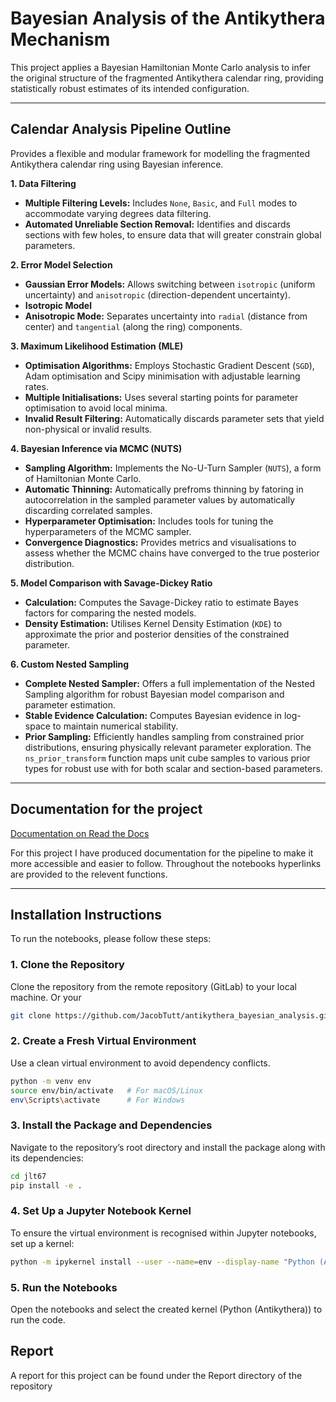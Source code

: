 # Bayesian Analysis of the Antikythera Mechanism

This project applies a Bayesian Hamiltonian Monte Carlo analysis to infer the original structure of the fragmented Antikythera calendar ring, providing statistically robust estimates of its intended configuration.

---

## Calendar Analysis Pipeline Outline

Provides a flexible and modular framework for modelling the fragmented Antikythera calendar ring using Bayesian inference.

**1. Data Filtering**

* **Multiple Filtering Levels:** Includes `None`, `Basic`, and `Full` modes to accommodate varying degrees data filtering.
* **Automated Unreliable Section Removal:** Identifies and discards sections with few holes, to ensure data that will greater constrain global parameters.

**2. Error Model Selection**

* **Gaussian Error Models:** Allows switching between `isotropic` (uniform uncertainty) and `anisotropic` (direction-dependent uncertainty).
* **Isotropic Model**
* **Anisotropic Mode:** Separates uncertainty into `radial` (distance from center) and `tangential` (along the ring) components.


**3. Maximum Likelihood Estimation (MLE)**

* **Optimisation Algorithms:** Employs Stochastic Gradient Descent (`SGD`), Adam optimisation and Scipy minimisation with adjustable learning rates.
* **Multiple Initialisations:** Uses several starting points for parameter optimisation to avoid local minima.
* **Invalid Result Filtering:** Automatically discards parameter sets that yield non-physical or invalid results.

**4. Bayesian Inference via MCMC (NUTS)**

* **Sampling Algorithm:** Implements the No-U-Turn Sampler (`NUTS`), a form of Hamiltonian Monte Carlo.
* **Automatic Thinning:** Automatically prefroms thinning by fatoring in autocorrelation in the sampled parameter values by automatically discarding correlated samples.
* **Hyperparameter Optimisation:** Includes tools for tuning the hyperparameters of the MCMC sampler.
* **Convergence Diagnostics:** Provides metrics and visualisations to assess whether the MCMC chains have converged to the true posterior distribution.

**5. Model Comparison with Savage-Dickey Ratio**

* **Calculation:** Computes the Savage-Dickey ratio to estimate Bayes factors for comparing the nested models.
* **Density Estimation:** Utilises Kernel Density Estimation (`KDE`) to approximate the prior and posterior densities of the constrained parameter.

**6. Custom Nested Sampling**

* **Complete Nested Sampler:** Offers a full implementation of the Nested Sampling algorithm for robust Bayesian model comparison and parameter estimation.
* **Stable Evidence Calculation:** Computes Bayesian evidence in log-space to maintain numerical stability.
* **Prior Sampling:** Efficiently handles sampling from constrained prior distributions, ensuring physically relevant parameter exploration. The `ns_prior_transform` function maps unit cube samples to various prior types for robust use with for both scalar and section-based parameters.

---

## Documentation for the project

[Documentation on Read the Docs](https://antikythera-bayesian-analysis.readthedocs.io/en/latest/)

For this project I have produced documentation for the pipeline to make it more accessible and easier to follow. Throughout the notebooks hyperlinks are provided to the relevent functions.

---


## Installation Instructions

To run the notebooks, please follow these steps:

### 1. Clone the Repository

Clone the repository from the remote repository (GitLab) to your local machine.
Or your 
```bash
git clone https://github.com/JacobTutt/antikythera_bayesian_analysis.git
```

### 2. Create a Fresh Virtual Environment
Use a clean virtual environment to avoid dependency conflicts.
```bash
python -m venv env
source env/bin/activate   # For macOS/Linux
env\Scripts\activate      # For Windows
```

### 3. Install the Package and Dependencies
Navigate to the repository’s root directory and install the package along with its dependencies:
```bash
cd jlt67
pip install -e .
```

### 4. Set Up a Jupyter Notebook Kernel
To ensure the virtual environment is recognised within Jupyter notebooks, set up a kernel:
```bash
python -m ipykernel install --user --name=env --display-name "Python (Antikythera)"
```

### 5. Run the Notebooks
Open the notebooks and select the created kernel (Python (Antikythera)) to run the code.

## Report

A report for this project can be found under the Report directory of the repository
